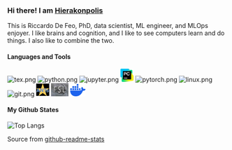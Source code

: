 ### Hi there! I am [Hierakonpolis](https://github.com/Hierakonpolis)

This is Riccardo De Feo, PhD, data scientist, ML engineer, and MLOps enjoyer. I like brains and cognition, and I like to see computers learn and do things. I also like to combine the two.



#### Languages and Tools

![tex.png](https://raw.githubusercontent.com/Hierakonpolis/Hierakonpolis/master/assets/tex.png)
![python.png](https://raw.githubusercontent.com/Hierakonpolis/Hierakonpolis/master/assets/python.png)
![jupyter.png](https://raw.githubusercontent.com/Hierakonpolis/Hierakonpolis/master/assets/jupyter.png)
<img src="https://raw.githubusercontent.com/Hierakonpolis/Hierakonpolis/master/assets/pycharm.png" width="30">
![pytorch.png](https://raw.githubusercontent.com/Hierakonpolis/Hierakonpolis/master/assets/pytorch.png)
![linux.png](https://raw.githubusercontent.com/Hierakonpolis/Hierakonpolis/master/assets/linux.png)
![git.png](https://raw.githubusercontent.com/Hierakonpolis/Hierakonpolis/master/assets/git.png)
<img src="https://raw.githubusercontent.com/Hierakonpolis/Hierakonpolis/master/assets/ants.png" width="30">
<img src="https://raw.githubusercontent.com/Hierakonpolis/Hierakonpolis/master/assets/fsl.png" width="40">
<img src="https://raw.githubusercontent.com/Hierakonpolis/Hierakonpolis/master/assets/docker-mark-blue.png" width="35">

#### My Github States

<!---![Anurag's github stats](https://github-readme-stats.vercel.app/api?username=HennyJie&show_icons=true&count_private=true&hide=stars)-->

![Top Langs](https://github-readme-stats.vercel.app/api/top-langs/?username=Hierakonpolis&layout=compact)

Source from [github-readme-stats](https://github.com/anuraghazra/github-readme-stats)
